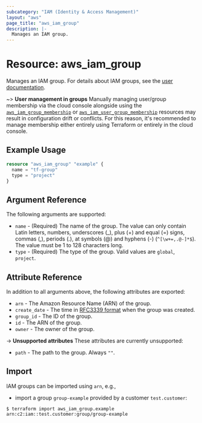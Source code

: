 ```yaml
---
subcategory: "IAM (Identity & Access Management)"
layout: "aws"
page_title: "aws_iam_group"
description: |-
  Manages an IAM group.
---
```


[iam-policies-and-groups]: https://docs.cloud.croc.ru/en/services/iam/policies.html
[RFC3339 format]: https://datatracker.ietf.org/doc/html/rfc3339#section-5.8
[tf-group-membership]: iam_group_membership.html
[tf-user-group-membership]: iam_user_group_membership.html

# Resource: aws_iam_group

Manages an IAM group. For details about IAM groups, see the [user documentation][iam-policies-and-groups].

~> **User management in groups**
Manually managing user/group membership via the cloud console alongside using
the [`aws_iam_group_membership`][tf-group-membership] or
[`aws_iam_user_group_membership`][tf-user-group-membership] resources may result in configuration drift or conflicts.
For this reason, it's recommended to manage membership either entirely using Terraform or entirely in the cloud console.

## Example Usage

```terraform
resource "aws_iam_group" "example" {
  name = "tf-group"
  type = "project"
}
```

## Argument Reference

The following arguments are supported:

* `name` - (Required) The name of the group. The value can only contain Latin letters, numbers, underscores (_),
  plus (+) and equal (=) signs, commas (,), periods (.), at symbols (@) and hyphens (-) (`^[\w+=,.@-]*$`).
  The value must be 1 to 128 characters long.
* `type` - (Required) The type of the group. Valid values are `global`, `project`.

## Attribute Reference

In addition to all arguments above, the following attributes are exported:

* `arn` - The Amazon Resource Name (ARN) of the group.
* `create_date` - The time in [RFC3339 format] when the group was created.
* `group_id` - The ID of the group.
* `id` - The ARN of the group.
* `owner` - The owner of the group.

->  **Unsupported attributes**
These attributes are currently unsupported:

* `path` - The path to the group. Always `""`.

## Import

IAM groups can be imported using `arn`, e.g.,

* import a group `group-example` provided by a customer `test.customer`:

```
$ terraform import aws_iam_group.example arn:c2:iam::test.customer:group/group-example
```
